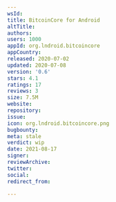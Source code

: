 ```yaml
---
wsId: 
title: BitcoinCore for Android
altTitle: 
authors: 
users: 1000
appId: org.lndroid.bitcoincore
appCountry: 
released: 2020-07-02
updated: 2020-07-08
version: '0.6'
stars: 4.1
ratings: 17
reviews: 3
size: 7.5M
website: 
repository: 
issue: 
icon: org.lndroid.bitcoincore.png
bugbounty: 
meta: stale
verdict: wip
date: 2021-08-17
signer: 
reviewArchive: 
twitter: 
social: 
redirect_from: 

---
```


<!-- https://gitlab.com/walletscrutiny/walletScrutinyCom/-/issues/189 -->

